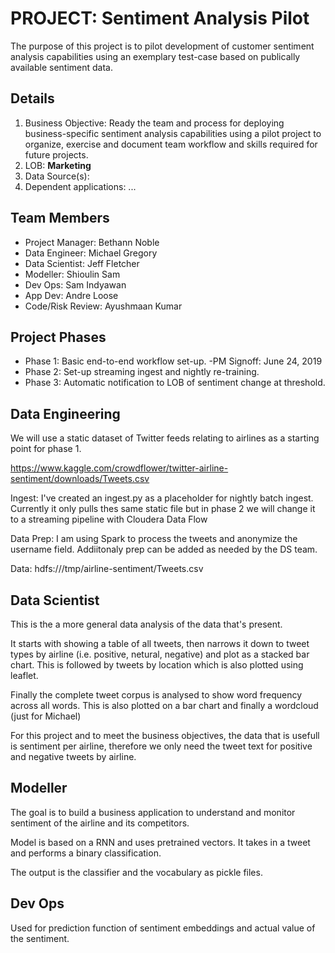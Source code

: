 # PROJECT: Sentiment Analysis Pilot 

The purpose of this project is to pilot development of customer sentiment analysis capabilities using an exemplary test-case based on publically available sentiment data.

## Details
1. Business Objective: Ready the team and process for deploying business-specific sentiment analysis capabilities using a pilot project to organize, exercise and document team workflow and skills required for future projects.   
2. LOB: **Marketing**
3. Data Source(s): 
4. Dependent applications: 
...

## Team Members
- Project Manager: Bethann Noble
- Data Engineer: Michael Gregory
- Data Scientist: Jeff Fletcher
- Modeller: Shioulin Sam
- Dev Ops: Sam Indyawan
- App Dev: Andre Loose
- Code/Risk Review: Ayushmaan Kumar

## Project Phases
- Phase 1: Basic end-to-end workflow set-up.
  -PM Signoff: June 24, 2019
- Phase 2: Set-up streaming ingest and nightly re-training.
- Phase 3: Automatic notification to LOB of sentiment change at threshold.


## Data Engineering
We will use a static dataset of Twitter feeds relating to airlines as a starting point for phase 1.

https://www.kaggle.com/crowdflower/twitter-airline-sentiment/downloads/Tweets.csv

Ingest: I've created an ingest.py as a placeholder for nightly batch ingest.  Currently it only pulls thes 
same static file but in phase 2 we will change it to a streaming pipeline with Cloudera Data Flow

Data Prep: I am using Spark to process the tweets and anonymize the username field.  Addiitonaly prep
can be added as needed by the DS team.

Data: hdfs:///tmp/airline-sentiment/Tweets.csv

## Data Scientist
This is the a more general data analysis of the data that's present.

It starts with showing a table of all tweets, then narrows it down to tweet types by airline 
(i.e. positive, netural, negative) and plot as a stacked bar chart. This is followed by tweets by
location which is also plotted using leaflet.

Finally the complete tweet corpus is analysed to show word frequency across all words. This is also 
plotted on a bar chart and finally a wordcloud (just for Michael)

For this project and to meet the business objectives, the data that is usefull is sentiment
per airline, therefore we only need the tweet text for positive and negative tweets by airline.

## Modeller
The goal is to build a business application to understand and monitor sentiment of the airline and its competitors.  

Model is based on a RNN and uses pretrained vectors. It takes in a tweet and performs a binary classification.

The output is the classifier and the vocabulary as pickle files. 

## Dev Ops

Used for prediction function of sentiment embeddings and actual value of the sentiment.